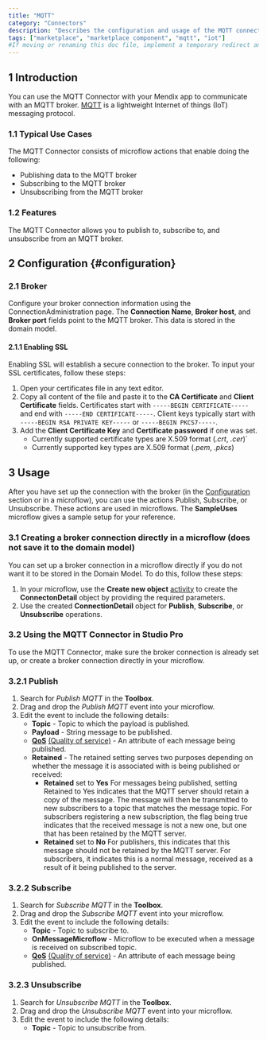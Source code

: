 ```yaml
---
title: "MQTT"
category: "Connectors"
description: "Describes the configuration and usage of the MQTT connector, which is available in the Mendix Marketplace."
tags: ["marketplace", "marketplace component", "mqtt", "iot"]
#If moving or renaming this doc file, implement a temporary redirect and let the respective team know they should update the URL in the product. See Mapping to Products for more details. 
---
```


## 1 Introduction

You can use the MQTT Connector with your Mendix app to communicate with an MQTT broker. [MQTT](https://mqtt.org/) is a lightweight Internet of things (IoT) messaging protocol. 

### 1.1 Typical Use Cases

The MQTT Connector consists of microflow actions that enable doing the following:

* Publishing data to the MQTT broker
* Subscribing to the MQTT broker 
* Unsubscribing from the MQTT broker

### 1.2 Features

The MQTT Connector allows you to publish to, subscribe to, and unsubscribe from an MQTT broker.

## 2 Configuration {#configuration}

### 2.1 Broker 

Configure your broker connection information using the ConnectionAdministration page. The **Connection Name**, **Broker host**, and **Broker port** fields point to the MQTT broker. This data is stored in the domain model.

#### 2.1.1 Enabling SSL

Enabling SSL will establish a secure connection to the broker. To input your SSL certificates, follow these steps:

1. Open your certificates file in any text editor. 
2. Copy all content of the file and paste it to the **CA Certificate** and **Client Certificate** fields. Certificates start with `-----BEGIN CERTIFICATE-----` and end with `-----END CERTIFICATE-----`. Client keys typically start with `-----BEGIN RSA PRIVATE KEY-----` or `-----BEGIN PKCS7-----`.
3. Add the **Client Certificate Key** and **Certificate password** if one was set.
    * Currently supported certificate types are X.509 format (*.crt*, *.cer*)`
    * Currently supported key types are  X.509 format (*.pem*, *.pkcs*)

## 3 Usage

After you have set up the connection with the broker (in the [Configuration](#configuration) section or in a microflow), you can use the actions Publish, Subscribe, or Unsubscribe. These actions are used in microflows. The **SampleUses** microflow gives a sample setup for your reference.

### 3.1 Creating a broker connection directly in a microflow (does not save it to the domain model)

You can set up a broker connection in a microflow directly if you do not want it to be stored in the Domain Model. To do this, follow these steps:

1. In your microflow, use the **Create new object** [activity](/refguide/activities) to create the **ConnectonDetail** object by providing the required parameters.
2. Use the created **ConnectionDetail** object for **Publish**, **Subscribe**, or **Unsubscribe** operations.

### 3.2 Using the MQTT Connector in Studio Pro

To use the MQTT Connector, make sure the broker connection is already set up, or create a broker connection directly in your microflow.

### 3.2.1 Publish

1. Search for *Publish MQTT* in the **Toolbox**.
2. Drag and drop the *Publish MQTT* event into your microflow.
3. Edit the event to include the following details:
    * **Topic** - Topic to which the payload is published.
    * **Payload** - String message to be published.
    * [**QoS**](https://www.eclipse.org/paho/files/mqttdoc/MQTTClient/html/qos.html) [](https://www.eclipse.org/paho/files/mqttdoc/MQTTClient/html/qos.html)[(Quality of service)](https://www.eclipse.org/paho/files/mqttdoc/MQTTClient/html/qos.html) - An attribute of each message being published.
    * **Retained** - The retained setting serves two purposes depending on whether the message it is associated with is being published or received:
        * **Retained** set to **Yes**
        For messages being published, setting Retained to Yes indicates that the MQTT server should retain a copy of the message. The message will then be transmitted to new subscribers to a topic that matches the message topic. For subscribers registering a new subscription, the flag being true indicates that the received message is not a new one, but one that has been retained by the MQTT server.
        * **Retained** set to **No**
        For publishers, this indicates that this message should not be retained by the MQTT server. For subscribers, it indicates this is a normal message, received as a result of it being published to the server.

### 3.2.2 Subscribe

1. Search for *Subscribe MQTT* in the **Toolbox**.
2. Drag and drop the *Subscribe MQTT* event into your microflow.
3. Edit the event to include the following details:
    * **Topic** - Topic to subscribe to.
    * **OnMessageMicroflow** - Microflow to be executed when a message is received on subscribed topic. 
    * [**QoS**](https://www.eclipse.org/paho/files/mqttdoc/MQTTClient/html/qos.html) [](https://www.eclipse.org/paho/files/mqttdoc/MQTTClient/html/qos.html)[(Quality of service)](https://www.eclipse.org/paho/files/mqttdoc/MQTTClient/html/qos.html) - An attribute of each message being published.

### 3.2.3 Unsubscribe

1. Search for *Unsubscribe MQTT* in the **Toolbox**.
2. Drag and drop the *Unsubscribe MQTT* event into your microflow.
3. Edit the event to include the following details:
    * **Topic** - Topic to unsubscribe from.

